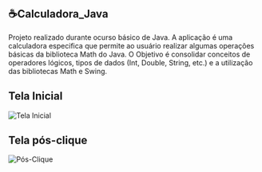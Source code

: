 ## ☕Calculadora_Java

Projeto realizado durante ocurso básico de Java. A aplicação é uma calculadora especifica que permite ao usuário realizar algumas operações básicas da biblioteca Math do Java. O Objetivo é consolidar conceitos de operadores lógicos, tipos de dados (Int, Double, String, etc.) e a utilização das bibliotecas Math e Swing.

## Tela Inicial
![Tela Inicial](https://github.com/user-attachments/assets/3dab5676-ca8f-4806-b8b1-97588ac72b32)

## Tela pós-clique
![Pós-Clique](https://github.com/user-attachments/assets/b29291e1-1acd-46d6-862c-32bb9ab4065c)
